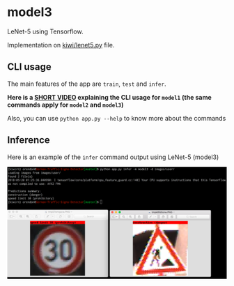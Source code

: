 # model3
LeNet-5 using Tensorflow.

Implementation on [kiwi/lenet5.py](/kiwi/lenet5.py) file.

## CLI usage

The main features of the app are `train`, `test` and `infer`.

**Here is a [SHORT VIDEO](https://cl.ly/0d232o450U1t) explaining the CLI usage for `model1` (the same commands apply for `model2` and `model3`)**

Also, you can use `python app.py --help` to know more about the commands

## Inference
Here is an example of the `infer` command output using LeNet-5 (model3)

![infer output](/reports/infer.png)
